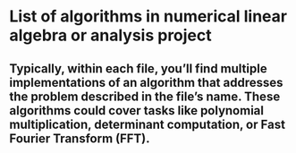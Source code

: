 # List of algorithms in numerical linear algebra or analysis project
## Typically, within each file, you’ll find multiple implementations of an algorithm that addresses the problem described in the file’s name. These algorithms could cover tasks like polynomial multiplication, determinant computation, or Fast Fourier Transform (FFT).
